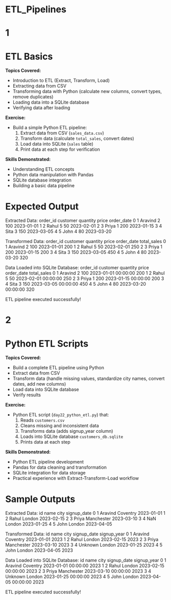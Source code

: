 # ETL_Pipelines

# 1
# ETL Basics

**Topics Covered:**
- Introduction to ETL (Extract, Transform, Load)
- Extracting data from CSV
- Transforming data with Python (calculate new columns, convert types, remove duplicates)
- Loading data into a SQLite database
- Verifying data after loading

**Exercise:**
- Build a simple Python ETL pipeline:
  1. Extract data from CSV (`sales_data.csv`)
  2. Transform data (calculate `total_sales`, convert dates)
  3. Load data into SQLite (`sales` table)
  4. Print data at each step for verification

**Skills Demonstrated:**
- Understanding ETL concepts
- Python data manipulation with Pandas
- SQLite database integration
- Building a basic data pipeline

# Expected Output

Extracted Data:
   order_id customer  quantity  price  order_date
0         1  Aravind         2    100  2023-01-01
1         2    Rahul         5     50  2023-02-01
2         3    Priya         1    200  2023-01-15
3         4     Sita         3    150  2023-03-05
4         5     John         4     80  2023-03-20

Transformed Data:
   order_id customer  quantity  price order_date  total_sales
0         1  Aravind         2    100 2023-01-01          200
1         2    Rahul         5     50 2023-02-01          250
2         3    Priya         1    200 2023-01-15          200
3         4     Sita         3    150 2023-03-05          450
4         5     John         4     80 2023-03-20          320

Data Loaded into SQLite Database:
   order_id customer  quantity  price           order_date  total_sales
0         1  Aravind         2    100  2023-01-01 00:00:00          200
1         2    Rahul         5     50  2023-02-01 00:00:00          250
2         3    Priya         1    200  2023-01-15 00:00:00          200
3         4     Sita         3    150  2023-03-05 00:00:00          450
4         5     John         4     80  2023-03-20 00:00:00          320

ETL pipeline executed successfully!


# 2
#  Python ETL Scripts

**Topics Covered:**
- Build a complete ETL pipeline using Python
- Extract data from CSV
- Transform data (handle missing values, standardize city names, convert dates, add new columns)
- Load data into SQLite database
- Verify results

**Exercise:**
- Python ETL script (`day22_python_etl.py`) that:
  1. Reads `customers.csv`
  2. Cleans missing and inconsistent data
  3. Transforms data (adds signup_year column)
  4. Loads into SQLite database `customers_db.sqlite`
  5. Prints data at each step

**Skills Demonstrated:**
- Python ETL pipeline development
- Pandas for data cleaning and transformation
- SQLite integration for data storage
- Practical experience with Extract-Transform-Load workflow


# Sample Outputs
Extracted Data:
   id     name        city signup_date
0   1  Aravind    Coventry  2023-01-01
1   2    Rahul      London  2023-02-15
2   3    Priya  Manchester  2023-03-10
3   4      NaN      London  2023-01-25
4   5     John      London  2023-04-05

Transformed Data:
   id     name        city signup_date  signup_year
0   1  Aravind    Coventry  2023-01-01         2023
1   2    Rahul      London  2023-02-15         2023
2   3    Priya  Manchester  2023-03-10         2023
3   4  Unknown      London  2023-01-25         2023
4   5     John      London  2023-04-05         2023

Data Loaded into SQLite Database:
   id     name        city          signup_date  signup_year
0   1  Aravind    Coventry  2023-01-01 00:00:00         2023
1   2    Rahul      London  2023-02-15 00:00:00         2023
2   3    Priya  Manchester  2023-03-10 00:00:00         2023
3   4  Unknown      London  2023-01-25 00:00:00         2023
4   5     John      London  2023-04-05 00:00:00         2023

ETL pipeline executed successfully!
